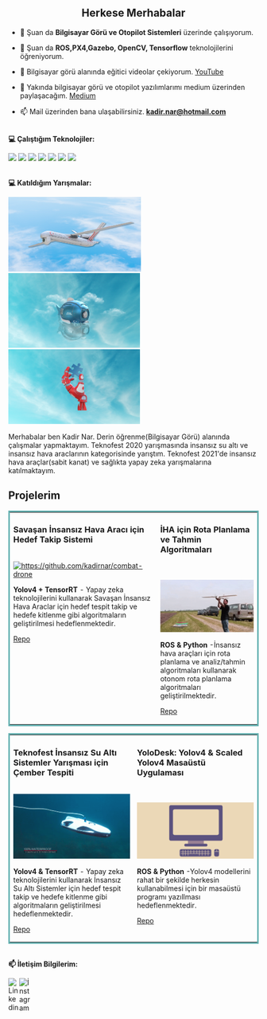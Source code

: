 <h2 align="center">Herkese Merhabalar</h2>

- 🔭 Şuan da **Bilgisayar Görü ve Otopilot Sistemleri** üzerinde çalışıyorum.

- 🌱 Şuan da **ROS,PX4,Gazebo, OpenCV, Tensorflow** teknolojilerini öğreniyorum.

- 🎥 Bilgisayar görü alanında eğitici videolar çekiyorum. [YouTube](https://www.youtube.com/channel/UCBraMvFbuS71CvB2yWz6BEw)

- 📝 Yakında bilgisayar görü ve otopilot yazılımlarımı medium üzerinden paylaşacağım. [Medium](https://medium.com/@kadir.nar)

- 📫 Mail üzerinden bana ulaşabilirsiniz. **kadir.nar@hotmail.com**

<br/> **💻 Çalıştığım Teknolojiler:**

<code><a href="" target="_blank"><img height="40" src="https://www.vectorlogo.zone/logos/python/python-official.svg"></a></code>
<code><a href="" target="_blank"><img height="50" src="https://www.vectorlogo.zone/logos/raspberrypi/raspberrypi-ar21.svg"></a></code>
<code><a href="" target="_blank"><img height="50" src="https://www.vectorlogo.zone/logos/numpy/numpy-ar21.svg"></a></code>
<code><a href="" target="_blank"><img height="50" src="https://www.vectorlogo.zone/logos/linux/linux-ar21.svg"></a></code>
<code><a href="" target="_blank"><img height="50" src="https://www.vectorlogo.zone/logos/opencv/opencv-ar21.svg"></a></code>
<code><a href="" target="_blank"><img height="50" src="https://www.vectorlogo.zone/logos/wordpress/wordpress-ar21.svg"></a></code>
<code><a href="" target="_blank"><img height="50" src="https://www.vectorlogo.zone/logos/tensorflow/tensorflow-ar21.svg"></a></code>

<br/> **💻 Katıldığım Yarışmalar:**

<img src="insansız-hava-aracları.jpg" height="150"> <img src="insansız-su-altı-sistemler.png" height="150"> <img src="sağlıkta-yapay-zeka.png" height="150">


Merhabalar ben Kadir Nar. Derin öğrenme(Bilgisayar Görü) alanında çalışmalar yapmaktayım. Teknofest 2020 yarışmasında insansız su altı ve insansız hava araclarının kategorisinde yarıştım. Teknofest 2021'de insansız hava araçlar(sabit kanat) ve sağlıkta yapay zeka yarışmalarına katılmaktayım.<br/>

## Projelerim
<table bordercolor="#66b2b2">
  <tr>
    <td width="33%" valign="top">
      <h3>Savaşan İnsansız Hava Aracı için Hedef Takip Sistemi</h3>
        <br />
        <a target="_blank" href="https://github.com/kadirnar/combat-drone">
            <img src="uav.gif" width="100%" alt="https://github.com/kadirnar/combat-drone"/>
        </a>
        <p><strong>Yolov4 + TensorRT</strong> - Yapay zeka teknolojilerini kullanarak Savaşan İnsansız Hava Araclar için  hedef tespit takip ve hedefe kitlenme gibi algoritmaların geliştirilmesi hedeflenmektedir.</p>
        <p><a target="_blank" href="https://github.com/kadirnar/combat-drone">Repo</a> </p>
    </td>
    <td width="33%" valign="top">
      <h3>İHA için Rota Planlama ve Tahmin Algoritmaları</h3>
        <br />
        <br />
        <a target="_blank" href="https://github.com/kadirnar/ros-tutorials">
            <img src="uav-ros.gif" width="100%" alt="https://github.com/kadirnar/ros-tutorials"/>
        </a>
        <p><strong>ROS & Python </strong> -İnsansız hava araçları için rota planlama ve analiz/tahmin algoritmaları kullanarak otonom rota planlama algoritmaları geliştirilmektedir.</p>  
        <p><a target="_blank" href="https://github.com/kadirnar/ros-tutorials">Repo</a> </p>
    </td>
  </tr>
</table>
<table bordercolor="#66b2b2">
  <tr>
    <td width="33%" valign="top">
      <h3>Teknofest İnsansız Su Altı Sistemler Yarışması için Çember Tespiti</h3>
        <br />
        <a target="_blank" href="https://github.com/kadirnar/rov-circle-detection">
            <img src="rov.gif" width="100%" alt="https://github.com/kadirnar/rov-circle-detection"/>
        </a>
        <p><strong>Yolov4 & TensorRT</strong> - Yapay zeka teknolojilerini kullanarak İnsansız Su Altı Sistemler için  hedef tespit takip ve hedefe kitlenme gibi algoritmaların geliştirilmesi hedeflenmektedir.</p>
        <p><a target="_blank" href="https://github.com/kadirnar/rov-circle-detection">Repo</a> </p>
    </td>
    <td width="33%" valign="top">
      <h3>YoloDesk: Yolov4 & Scaled Yolov4 Masaüstü Uygulaması</h3>
        <br />
        <br />
        <a target="_blank" href="https://github.com/kadirnar/yolov4-gui">
            <img src="gui.gif" width="100%" alt="https://github.com/kadirnar/yolov4-gui"/>
        </a>
        <p><strong>ROS & Python </strong> -Yolov4 modellerini rahat bir şekilde herkesin kullanabilmesi için bir masaüstü programı yazıllması hedeflenmektedir.</p>  
        <p><a target="_blank" href="https://github.com/kadirnar/yolov4-gui">Repo</a> </p>
    </td>
  </tr>
</table>


<br/>**📫 İletişim Bilgilerim:** <br/>

<a href="https://www.linkedin.com/in/kadir-nar/">
  <img align="left" alt="Linkedin" width="22px" src="https://cdn.jsdelivr.net/npm/simple-icons@v3/icons/linkedin.svg" />
</a>

<a href="https://www.instagram.com/kadir_narr/">
  <img align="left" alt="İnstagram" width="22px" src="https://cdn.jsdelivr.net/npm/simple-icons@v3/icons/instagram.svg" />
</a><br/>
